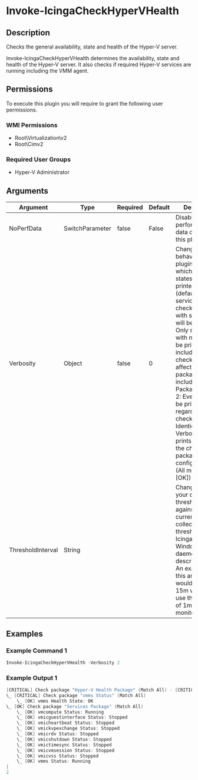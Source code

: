 
# Invoke-IcingaCheckHyperVHealth

## Description

Checks the general availability, state and health of the Hyper-V server.

Invoke-IcingaCheckHyperVHealth determines the availability, state and health of the Hyper-V server.
It also checks if required Hyper-V services are running including the VMM agent.

## Permissions

To execute this plugin you will require to grant the following user permissions.

### WMI Permissions

* Root\Virtualization\v2
* Root\Cimv2

### Required User Groups

* Hyper-V Administrator

## Arguments

| Argument | Type | Required | Default | Description |
| ---      | ---  | ---      | ---     | ---         |
| NoPerfData | SwitchParameter | false | False | Disables the performance data output of this plugin |
| Verbosity | Object | false | 0 | Changes the behavior of the plugin output which check states are printed: 0 (default): Only service checks/packages with state not OK will be printed 1: Only services with not OK will be printed including OK checks of affected check packages including Package config 2: Everything will be printed regardless of the check state 3: Identical to Verbose 2, but prints in addition the check package configuration e.g (All must be [OK]) |
| ThresholdInterval | String |  |  | Change the value your defined threshold checks against from the current value to a collected time threshold of the Icinga for Windows daemon, as described [here](https://icinga.com/docs/icinga-for-windows/latest/doc/service/10-Register-Service-Checks/). An example for this argument would be 1m or 15m which will use the average of 1m or 15m for monitoring. |

## Examples

### Example Command 1

```powershell
Invoke-IcingaCheckHyperVHealth -Verbosity 2
```

### Example Output 1

```powershell
[CRITICAL] Check package "Hyper-V Health Package" (Match All) - [CRITICAL] vmms Communication Status
\_ [CRITICAL] Check package "vmms Status" (Match All)
    \_ [OK] vmms Health State: OK
\_ [OK] Check package "Services Package" (Match All)
    \_ [OK] vmcompute Status: Running
    \_ [OK] vmicguestinterface Status: Stopped
    \_ [OK] vmicheartbeat Status: Stopped
    \_ [OK] vmickvpexchange Status: Stopped
    \_ [OK] vmicrdv Status: Stopped
    \_ [OK] vmicshutdown Status: Stopped
    \_ [OK] vmictimesync Status: Stopped
    \_ [OK] vmicvmsession Status: Stopped
    \_ [OK] vmicvss Status: Stopped
    \_ [OK] vmms Status: Running
|
2    
```
